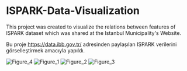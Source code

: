 # ISPARK-Data-Visualization

This project was created to visualize the relations between features of ISPARK dataset which was shared at the Istanbul Municipality's Website.

Bu proje https://data.ibb.gov.tr/ adresinden paylaşılan ISPARK verilerini görselleştirmek amacıyla yapıldı.

![Figure_4](https://user-images.githubusercontent.com/52736554/73087086-fad4c300-3ee2-11ea-987b-7a226b29448c.png)
![Figure_1](https://user-images.githubusercontent.com/52736554/73086799-5a7e9e80-3ee2-11ea-9e0c-32b8072a21bd.png)
![Figure_2](https://user-images.githubusercontent.com/52736554/73086806-5ce0f880-3ee2-11ea-8e01-4540276d6b53.png)
![Figure_3](https://user-images.githubusercontent.com/52736554/73086811-5f435280-3ee2-11ea-99c2-c348379e712e.PNG)
